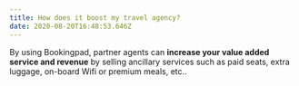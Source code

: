 ```yaml
---
title: How does it boost my travel agency?
date: 2020-08-20T16:48:53.646Z
---
```

By using Bookingpad, partner agents can **increase your value added service and revenue** by selling ancillary services such as paid seats, extra luggage, on-board Wifi or premium meals, etc..